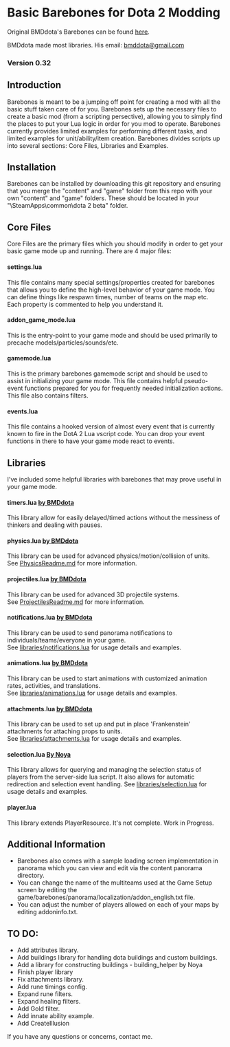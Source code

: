 # Basic Barebones for Dota 2 Modding

Original BMDdota's Barebones can be found [here](https://github.com/bmddota/barebones).

BMDdota made most libraries. His email: bmddota@gmail.com

### Version 0.32

## Introduction
Barebones is meant to be a jumping off point for creating a mod with all the basic stuff taken care of for you.
Barebones sets up the necessary files to create a basic mod (from a scripting persective), allowing you to simply find the places to put your Lua logic in order for you mod to operate.
Barebones currently provides limited examples for performing different tasks, and limited examples for unit/ability/item creation.
Barebones divides scripts up into several sections: Core Files, Libraries and Examples.

## Installation
Barebones can be installed by downloading this git repository and ensuring that you merge the "content" and "game" folder from this repo with your own "content" and "game" folders.  These should be located in your "<SteamLibraryDirectory>\SteamApps\common\dota 2 beta\" folder.

## Core Files
Core Files are the primary files which you should modify in order to get your basic game mode up and running.  There are 4 major files:

#### settings.lua
This file contains many special settings/properties created for barebones that allows you to define the high-level behavior of your game mode.
You can define things like respawn times, number of teams on the map etc.  Each property is commented to help you understand it.

#### addon_game_mode.lua
This is the entry-point to your game mode and should be used primarily to precache models/particles/sounds/etc.

#### gamemode.lua
This is the primary barebones gamemode script and should be used to assist in initializing your game mode.
This file contains helpful pseudo-event functions prepared for you for frequently needed initialization actions.
This file also contains filters.

#### events.lua
This file contains a hooked version of almost every event that is currently known to fire in the DotA 2 Lua vscript code.
You can drop your event functions in there to have your game mode react to events.

## Libraries
I've included some helpful libraries with barebones that may prove useful in your game mode.

#### timers.lua [by BMDdota](https://github.com/bmddota)
This library allow for easily delayed/timed actions without the messiness of thinkers and dealing with pauses.

#### physics.lua [by BMDdota](https://github.com/bmddota)
This library can be used for advanced physics/motion/collision of units.  
See [PhysicsReadme.md](https://github.com/bmddota/barebones/blob/source2/PhysicsReadme.md) for more information.

#### projectiles.lua [by BMDdota](https://github.com/bmddota)
This library can be used for advanced 3D projectile systems.  
See [ProjectilesReadme.md](https://github.com/bmddota/barebones/blob/source2/ProjectilesReadme.md) for more information.

#### notifications.lua [by BMDdota](https://github.com/bmddota)
This library can be used to send panorama notifications to individuals/teams/everyone in your game.  
See [libraries/notifications.lua](https://github.com/bmddota/barebones/blob/source2/game/dota_addons/barebones/scripts/vscripts/libraries/notifications.lua) for usage details and examples.

#### animations.lua [by BMDdota](https://github.com/bmddota)
This library can be used to start animations with customized animation rates, activities, and translations.  
See [libraries/animations.lua](https://github.com/bmddota/barebones/blob/source2/game/dota_addons/barebones/scripts/vscripts/libraries/animations.lua) for usage details and examples.

#### attachments.lua [by BMDdota](https://github.com/bmddota)
This library can be used to set up and put in place 'Frankenstein' attachments for attaching props to units.  
See [libraries/attachments.lua](https://github.com/bmddota/barebones/blob/source2/game/dota_addons/barebones/scripts/vscripts/libraries/attachments.lua) for usage details and examples.

#### selection.lua [By Noya](https://github.com/MNoya)
This library allows for querying and managing the selection status of players from the server-side lua script.  It also allows for automatic redirection and selection event handling.
See [libraries/selection.lua](https://github.com/bmddota/barebones/blob/source2/game/dota_addons/barebones/scripts/vscripts/libraries/selection.lua) for usage details and examples.  

#### player.lua
This library extends PlayerResource. It's not complete. Work in Progress.

## Additional Information
- Barebones also comes with a sample loading screen implementation in panorama which you can view and edit via the content panorama directory.
- You can change the name of the multiteams used at the Game Setup screen by editing the game/barebones/panorama/localization/addon_english.txt file.
- You can adjust the number of players allowed on each of your maps by editing addoninfo.txt.

## TO DO:
- Add attributes library.
- Add buildings library for handling dota buildings and custom buildings.
- Add a library for constructing buildings - building_helper by Noya
- Finish player library
- Fix attachments library.
- Add rune timings config.
- Expand rune filters.
- Expand healing filters.
- Add Gold filter.
- Add innate ability example.
- Add CreateIllusion

If you have any questions or concerns, contact me.

